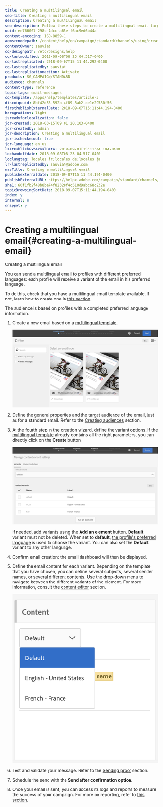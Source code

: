```yaml
---
title: Creating a multilingual email
seo-title: Creating a multilingual email
description: Creating a multilingual email
seo-description: Follow these steps to create a multilingual email targeting recipients with different preferred languages.
uuid: ee766001-298c-4dcc-a65e-f6ac9ed6b44a
content-encoding: ISO-8859-1
aemsrcnodepath: /content/help/en/campaign/standard/channels/using/creating-a-multilingual-email
contentOwner: sauviat
cq-designpath: /etc/designs/help
cq-lastmodified: 2018-09-08T08 23 04.517-0400
cq-lastreplicated: 2018-09-07T15 11 44.292-0400
cq-lastreplicatedby: sauviat
cq-lastreplicationaction: Activate
products: SG_CAMPAIGN/STANDARD
audience: channels
content-type: reference
topic-tags: email-messages
cq-template: /apps/help/templates/article-3
discoiquuid: 8bf42d56-592b-4f89-8ab2-ce1e29580f56
firstPublishExternalDate: 2018-09-07T15:11:44.194-0400
herogradient: light
isreadyforlocalization: false
jcr-created: 2018-03-15T09 01 20.103-0400
jcr-createdby: admin
jcr-description: Creating a multilingual email
jcr-ischeckedout: true
jcr-language: en_us
lastPublishExternalDate: 2018-09-07T15:11:44.194-0400
lochandoffdate: 2018-09-08T08 23 04.517-0400
loclangtag: locales fr;locales de;locales ja
lr-lastreplicatedby: sauviat@adobe.com
navTitle: Creating a multilingual email
publishexternaldate: 2018-09-07T15 11 44.194-0400
publishExternalURL: https://helpx.adobe.com/campaign/standard/channels/using/creating-a-multilingual-email.html
sha1: 60f1fb2f48b8ba74f82328f4c510d9abc68c232e
topicBrowsingSortDate: 2018-09-07T15:11:44.194-0400
index: y
internal: n
snippet: y
---
```


# Creating a multilingual email{#creating-a-multilingual-email}

Creating a multilingual email

You can send a multilingual email to profiles with different preferred languages: each profile will receive a variant of the email in his preferred language.

To do this, check that you have a multilingual email template available. If not, learn how to create one in [this section](../../start/using/creating-a-multilingual-template.md).

The audience is based on profiles with a completed preferred language information.

1. Create a new email based on a [multilingual template](../../start/using/creating-a-multilingual-template.md).

   ![](assets/multi_create1.png)

1. Define the general properties and the target audience of the email, just as for a standard email. Refer to the [Creating audiences](../../audiences/using/creating-audiences.md) section.
1. At the fourth step in the creation wizard, define the variant options. If the [multilingual template](../../start/using/creating-a-multilingual-template.md) already contains all the right parameters, you can directly click on the **Create** button.

   ![](assets/multi_create4.png)

   If needed, add variants using the **Add an element** button. **Default** variant must not be deleted. When set to **default**, [the profile's preferred language](../../audiences/using/creating-profiles.md) is used to choose the variant. You can also set the **Default** variant to any other language.

1. Confirm email creation: the email dashboard will then be displayed.
1. Define the email content for each variant. Depending on the template that you have chosen, you can define several subjects, several sender names, or several different contents. Use the drop-down menu to navigate between the different variants of the element. For more information, consult the [content editor](../../designing/using/about-email-content-design.md) section.

   ![](assets/multi_selectcontent.png)

1. Test and validate your message. Refer to the [Sending proof](../../sending/using/managing-test-profiles-and-sending-proofs.md#sending-proofs) section.
1. Schedule the send with the **Send after confirmation option**.
1. Once your email is sent, you can access its logs and reports to measure the success of your campaign. For more on reporting, refer to [this section](../../reporting/using/about-dynamic-reports.md).

